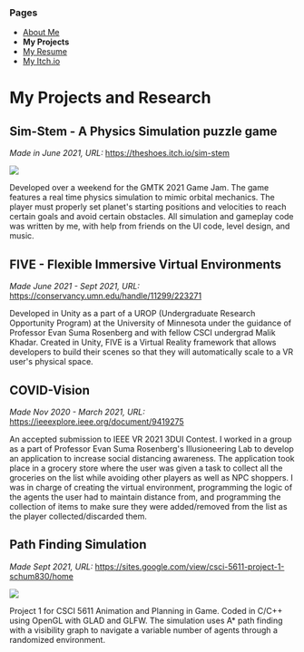 ### Pages
- [About Me](/Portfolio/)
- **My Projects**
- [My Resume](/Portfolio/Resume.pdf)
- [My Itch.io](https://theshoes.itch.io/)

# My Projects and Research
## Sim-Stem - A Physics Simulation puzzle game
*Made in June 2021, URL:* <https://theshoes.itch.io/sim-stem>

![](https://user-images.githubusercontent.com/66701198/138023015-c766241e-d8bd-485d-97ae-303f2f4cbbd2.png)

Developed over a weekend for the GMTK 2021 Game Jam. The game features a real time physics simulation to mimic orbital mechanics. The player must properly set planet's starting positions and velocities to reach certain goals and avoid certain obstacles. All simulation and gameplay code was written by me, with help from friends on the UI code, level design, and music.

## FIVE - Flexible Immersive Virtual Environments
*Made June 2021 - Sept 2021, URL:* <https://conservancy.umn.edu/handle/11299/223271>

Developed in Unity as a part of a UROP (Undergraduate Research Opportunity Program) at the University of Minnesota under the guidance of Professor Evan Suma Rosenberg and with fellow CSCI undergrad Malik Khadar.  Created in Unity, FIVE is a Virtual Reality framework that allows developers to build their scenes so that they will automatically scale to a VR user's physical space.

## COVID-Vision
*Made Nov 2020 - March 2021, URL:* <https://ieeexplore.ieee.org/document/9419275>

An accepted submission to IEEE VR 2021 3DUI Contest. I worked in a group as a part of Professor Evan Suma Rosenberg's Illusioneering Lab to develop an application to increase social distancing awareness. The application took place in a grocery store where the user was given a task to collect all the groceries on the list while avoiding other players as well as NPC shoppers.  I was in charge of creating the virtual environment, programming the logic of the agents the user had to maintain distance from, and programming the collection of items to make sure they were added/removed from the list as the player collected/discarded them.

## Path Finding Simulation
*Made Sept 2021, URL:* <https://sites.google.com/view/csci-5611-project-1-schum830/home>

![](https://user-images.githubusercontent.com/66701198/138023053-71efc9d2-3d0c-42ab-aaa4-25a20c8d23b0.png)

Project 1 for CSCI 5611 Animation and Planning in Game. Coded in C/C++ using OpenGL with GLAD and GLFW. The simulation uses A* path finding with a visibility graph to navigate a variable number of agents through a randomized environment.
